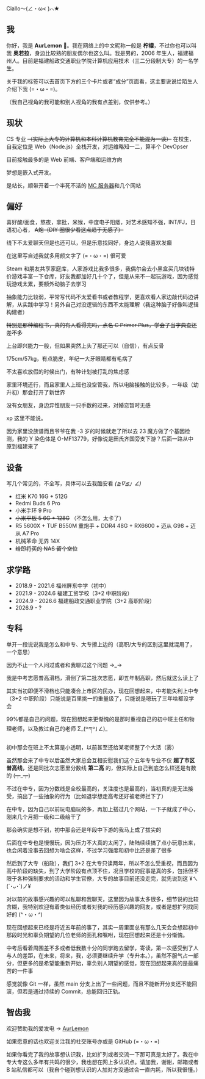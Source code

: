 <div class="title">Ciallo～(∠・ω< )⌒★</div>

## 我
你好，我是 **AurLemon** 👏。我在网络上的中文昵称一般是 **柠檬**，不过你也可以叫我 **奥若拉**，身边比较熟的朋友偶尔也这么叫。我是男的，2006 年生人，福建福州人。目前是福建船政交通职业学院计算机应用技术（三二分段制大专）的一名学生。

关于我的标签可以去首页下方的三个卡片或者“成分”页面看，这主要说说给陌生人介绍下我 (=・ω・=)。

（我自己视角的我可能和别人视角的我有点差别，仅供参考。）

## 现状
CS 专业 ~~（实际上大专的计算机和本科计算机教育完全不能混为一谈）~~ 在校生，自我定位是 Web（Node.js）全栈开发，对运维略知一二，算半个 DevOpser

目前接触最多的是 Web 前端、客户端和运维方向

梦想是嵌入式开发。

是站长，顺带开着一个半死不活的 [MC 服务器](https://wiki.hydcraft.cn/)和几个网站

## 偏好
喜好酸/面食，熬夜，拿批，米猴，中度电子阳痿，对艺术感知不强，INT/FJ，日语初心者， ~~A炮（DIY 圈很少看这点趋于无感了）~~

线下不太爱聊天但是也还可以，但是乐意找同好，身边人说我喜欢发癫

在这里写自述我就多用颜文字了 (=・ω・=) 很可爱

Steam 和朋友共享家庭库，人家游戏比我多很多，我偶尔会去小黑盒买几块钱特价游戏丰富一下仓库，好友我都加好几十个了，但是从来不一起玩游戏，因为感觉玩游戏太累，要额外动脑子去学习

抽象能力比较弱，平常写代码不太爱看书或者教程学，更喜欢看人家边敲代码边讲解，从实践中学习！另外自己对没逻辑的东西不太能理解（我这种脑子好像叫逻辑构建者）

~~特别是那种编程书，真的有人看得完吗，点名 C Primer Plus，学会了当字典查还差不多~~

上台即兴能力一般，但如果突然上头了那还可以（自信），有点反骨

175cm/57kg，有点脆皮，年纪一大牙眼睛都有毛病了

不太喜欢放假的时候出门，有种计划被打乱的焦虑感

家里环境还行，而且家里人上班也没空管我，所以电脑接触的比较多，一年级（幼升初）那会打开了新世界

没有女朋友，身边异性朋友一只手数的过来，对婚恋暂时无感

xp 这里不能说。

因为家里没族谱而且爷爷在我 -3 岁的时候就走了所以去 23 魔方做了个基因检测，我的 Y 染色体是 O-MF13779，好像说是田氏齐国旁支下游？后面一路从中原到福建来了

## 设备
写几个常见的，不全写，具体可以去我酷安看 _(≧∇≦」∠)_

* 红米 K70 16G + 512G
* Redmi Buds 6 Pro
* 小米手环 9 Pro
* ~~小米平板 5 6G + 128G~~ （不怎么用，太卡了）
* R5 5600X + TUF B550M 重炮手 + DDR4 48G + RX6600 + 迈从 G98 + 迈从 A7 Pro
* 机械革命 无界 14X
* ~~给即将买的 NAS 留个空位~~

## 求学路
* 2018.9 - 2021.6 福州屏东中学（初中）
* 2021.9 - 2024.6 福建工贸学校（3+2 中职阶段）
* 2024.9 - 2026.6 福建船政交通职业学院（3+2 高职阶段）
* 2026.9 - ?

## 专科
单开一段说说我是怎么和中专、大专擦上边的（高职/大专的区别这里就混用了，一个意思）

因为不止一个人问过或者和我聊过这个问题 →_→

我是中考志愿普高滑档，滑倒了第二批次志愿，即五年制高职，然后就这么读上了

其实当初即便不滑档也只能凑合上市区的民办，现在回想起来，中考能失利上中专（3+2 中职阶段）只能说是百里挑一的重量级了，只能说是嗯玩了三年啥都没学会

99%都是自己的问题，现在回想起来更惭愧的是那时重视自己的初中班主任和物理老师，以及教过自己的老师 Σ_(꒪ཀ꒪」∠)_

初中那会在班上不太算是小透明，以前甚至还给某老师整了个大活（雾）

虽然那会来了中专以后虽然大家总会互相安慰我们这个五年专专业不仅 **超了市区普高线**，还是同批次志愿里分数线 **第二高** 的，但实际上自己到底怎么样还是有数的 (┯_┯)

不过在中专，因为分数线是全校最高的，关注度也是最高的，当初真的是无法接受，搞出了一些抽象的行为（比如退学想走高考还好被老师拦下了）

在中专，因为自己以前玩电脑玩的多，再加上搭过几个网站，一下子就成了中心，刚来几个月把一级和二级给干了

那会确实是想不到，初中那会还是年段中下游的我马上成了拔尖的

后面在中专也是慢慢玩，因为压力不大真的太闲了，陆陆续续搞了点小玩意出来，也会闲着没事去回想为啥会这样，不过学习强度和初中比还是差了很多

然后到了大专（船政），我们 3+2 在大专只读两年，所以不怎么受重视，而且因为高中阶段的缺失，到了大学阶段有点顶不住，况且学校的屁事是真的多，包括但不限于各种强制要求的活动和学生官僚，大专的故事目前还没走完，就先说到这 ¥ㄟ(´･ᴗ･`)ノ¥

对以前的故事感兴趣的可以私聊和我聊天，这里因为故事太多很多，细节说的比较含糊，我特别欢迎有着类似经历或者对我的经历感兴趣的网友，或者是想扩列找同好的 (^・ω・^)

现在回想起来已经是将近五年前的事了，其实一周里面总有那么几天会会想起初中那段时光和辜负期望的几位老师的面孔和嘱咐，现在回想起来还是十分惭愧。

中考后看着周围差不多或者低我数十分的同学跑去留学，寄读，第一次感受到了人与人的差距，在未来，将来，我，必须要继续升学（专升本。），虽然不服气占一部分，但更多的是希望能重新开始，辜负别人期望的感觉，现在回想起来真的是最痛苦的一件事

感觉就像 Git 一样，虽然 main 分支上出了一些问题，而且不能新开分支还不能回滚，但若是通过持续的 Commit，总能回归正轨。

## 智齿我
欢迎赞助我的爱发电 → [AurLemon](https://afdian.com/a/HydCraft/)

如果愿意的话也欢迎关注我的社交账号亦或是 GitHub (=・ω・=)

如果你看完了我的故事想认识我，比如扩列或者交流一下那可真是太好了。我在中专大专这么多年有共鸣的很少，我也想在网上多认识点。请加我，谢谢，邮箱或者 B 站私信都可以（我自个碰到想认识的人加对方没通过会一直内耗，所以我很懂。）
